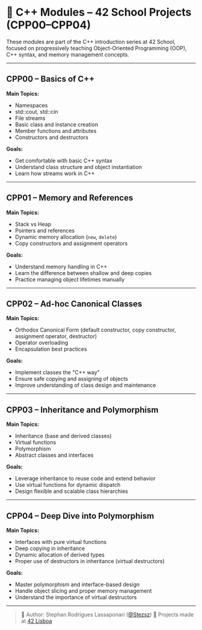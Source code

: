 # 🧠 C++ Modules – 42 School Projects (CPP00–CPP04)

These modules are part of the C++ introduction series at 42 School, focused on progressively teaching Object-Oriented Programming (OOP), C++ syntax, and memory management concepts.

---

## CPP00 – Basics of C++

**Main Topics:**
- Namespaces
- std::cout, std::cin
- File streams
- Basic class and instance creation
- Member functions and attributes
- Constructors and destructors

**Goals:**
- Get comfortable with basic C++ syntax
- Understand class structure and object instantiation
- Learn how streams work in C++

---

## CPP01 – Memory and References

**Main Topics:**
- Stack vs Heap
- Pointers and references
- Dynamic memory allocation (`new`, `delete`)
- Copy constructors and assignment operators

**Goals:**
- Understand memory handling in C++
- Learn the difference between shallow and deep copies
- Practice managing object lifetimes manually

---

## CPP02 – Ad-hoc Canonical Classes

**Main Topics:**
- Orthodox Canonical Form (default constructor, copy constructor, assignment operator, destructor)
- Operator overloading
- Encapsulation best practices

**Goals:**
- Implement classes the "C++ way"
- Ensure safe copying and assigning of objects
- Improve understanding of class design and maintenance

---

## CPP03 – Inheritance and Polymorphism

**Main Topics:**
- Inheritance (base and derived classes)
- Virtual functions
- Polymorphism
- Abstract classes and interfaces

**Goals:**
- Leverage inheritance to reuse code and extend behavior
- Use virtual functions for dynamic dispatch
- Design flexible and scalable class hierarchies

---

## CPP04 – Deep Dive into Polymorphism

**Main Topics:**
- Interfaces with pure virtual functions
- Deep copying in inheritance
- Dynamic allocation of derived types
- Proper use of destructors in inheritance (virtual destructors)

**Goals:**
- Master polymorphism and interface-based design
- Handle object slicing and proper memory management
- Understand the importance of virtual destructors

---

> 👤 Author: Stephan Rodrigues Lassaponari ([@Stezsz](https://github.com/Stezsz))
> 🏫 Projects made at [42 Lisboa](https://www.42lisboa.com/pt/)
